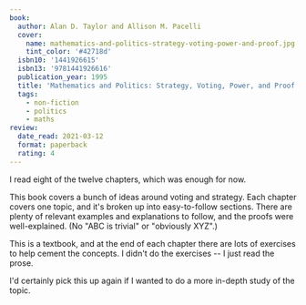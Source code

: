 ```yaml
---
book:
  author: Alan D. Taylor and Allison M. Pacelli
  cover:
    name: mathematics-and-politics-strategy-voting-power-and-proof.jpg
    tint_color: '#42718d'
  isbn10: '1441926615'
  isbn13: '9781441926616'
  publication_year: 1995
  title: 'Mathematics and Politics: Strategy, Voting, Power, and Proof'
  tags:
    - non-fiction
    - politics
    - maths
review:
  date_read: 2021-03-12
  format: paperback
  rating: 4
---
```


I read eight of the twelve chapters, which was enough for now.

This book covers a bunch of ideas around voting and strategy.
Each chapter covers one topic, and it's broken up into easy-to-follow sections.
There are plenty of relevant examples and explanations to follow, and the proofs were well-explained.
(No "ABC is trivial" or "obviously XYZ".)

This is a textbook, and at the end of each chapter there are lots of exercises to help cement the concepts.
I didn't do the exercises -- I just read the prose.

I'd certainly pick this up again if I wanted to do a more in-depth study of the topic.